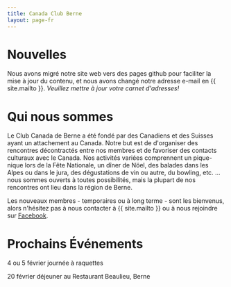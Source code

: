 ```yaml
---
title: Canada Club Berne
layout: page-fr
---
```


# Nouvelles

Nous avons migré notre site web vers des pages github pour faciliter la mise à jour du contenu, et nous avons changé notre adresse e-mail en {{ site.mailto }}.
*Veuillez mettre à jour votre carnet d'adresses!*

# Qui nous sommes

Le Club Canada de Berne a été fondé par des Canadiens et des Suisses ayant un attachement au Canada. Notre but est de d'organiser des rencontres décontractés entre nos membres et de favoriser des contacts culturaux avec le Canada. Nos activités variées comprennent un pique-nique lors de la Fête Nationale, un dîner de Nöel, des balades dans les Alpes ou dans le jura, des dégustations de vin ou autre, du bowling, etc. … nous sommes ouverts à toutes possibilités, mais la plupart de nos rencontres ont lieu dans la région de Berne.

Les nouveaux membres - temporaires ou à long terme - sont les bienvenus, alors n'hésitez pas à nous contacter à {{ site.mailto }} ou à nous rejoindre sur [Facebook](https://www.facebook.com/groups/canadaclubberne/).

# Prochains Événements

4 ou 5 février journée à raquettes

20 février déjeuner au Restaurant Beaulieu, Berne

